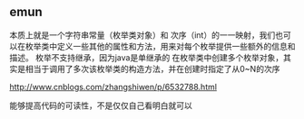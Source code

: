 ## emun
本质上就是一个字符串常量（枚举类对象）和 次序（int）的一一映射，我们也可以在枚举类中定义一些其他的属性和方法，用来对每个枚举提供一些额外的信息和描述。
枚举不支持继承，因为java是单继承的
在枚举类中创建多个枚举对象，其实是相当于调用了多次该枚举类的构造方法，并在创建时指定了从0~N的次序

http://www.cnblogs.com/zhangshiwen/p/6532788.html

能够提高代码的可读性，不是仅仅自己看明白就可以
